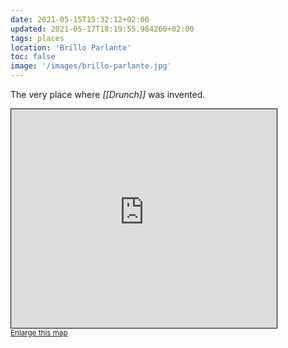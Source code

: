 ```yaml
---
date: 2021-05-15T15:32:12+02:00
updated: 2021-05-17T18:19:55.984260+02:00
tags: places
location: 'Brillo Parlante'
toc: false
image: '/images/brillo-parlante.jpg'
---
```

The very place where *[[Drunch]]* was invented.

<iframe width="425" height="350" frameborder="0" scrolling="no" marginheight="0" marginwidth="0" src="https://www.openstreetmap.org/export/embed.html?bbox=12.325765156929267%2C45.43747421696264%2C12.328018212501776%2C45.43892339359483&amp;layer=mapnik&amp;marker=45.438198809931095%2C12.32689168471552" style="border: 1px solid black"></iframe><br/><small><a href="https://www.openstreetmap.org/?mlat=45.43820&amp;mlon=12.32689#map=19/45.43820/12.32689">Enlarge this map</a></small>